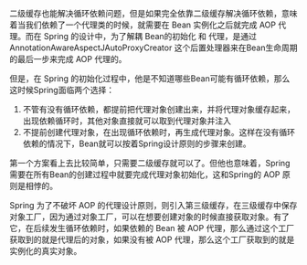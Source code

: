 
二级缓存也能解决循环依赖问题，但是如果完全依靠二级缓存解决循环依赖，意味着当我们依赖了一个代理类的时候，就需要在 Bean 实例化之后就完成 AOP 代理。而在 Spring 的设计中，为了解耦 Bean的初始化 和 代理，是通过 AnnotationAwareAspectJAutoProxyCreator 这个后置处理器来在Bean生命周期的最后一步来完成 AOP 代理的。

但是，在 Spring 的初始化过程中，他是不知道哪些Bean可能有循环依赖，那么这时候Spring面临两个选择：
1. 不管有没有循环依赖，都提前把代理对象创建出来，并将代理对象缓存起来，出现依赖循环时，其他对象直接就可以取到代理对象并注入
2. 不提前创建代理对象，在出现循环依赖时，再生成代理对象。这样在没有循环依赖的情况下，Bean就可以按着Spring设计原则的步骤来创建。

第一个方案看上去比较简单，只需要二级缓存就可以了。但他也意味着，Spring需要在所有Bean的创建过程中就要完成代理对象初始化，这和Spring的 AOP 原则是相悖的。

Spring 为了不破坏 AOP 的代理设计原则，则引入第三级缓存，在三级缓存中保存对象工厂，因为通过对象工厂，可以在想要创建对象的时候直接获取对象。有了它，在后续发生循环依赖时，如果依赖的 Bean 被 AOP 代理，那么通过这个工厂获取到的就是代理后的对象，如果没有被 AOP 代理，那么这个工厂获取到的就是实例化的真实对象。